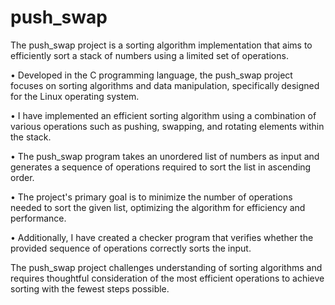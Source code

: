 # push_swap

The push_swap project is a sorting algorithm implementation that aims to efficiently sort a stack of numbers using a limited set of operations.

• Developed in the C programming language, the push_swap project focuses on sorting algorithms and data manipulation, specifically designed for the Linux operating system.

• I have implemented an efficient sorting algorithm using a combination of various operations such as pushing, swapping, and rotating elements within the stack.

• The push_swap program takes an unordered list of numbers as input and generates a sequence of operations required to sort the list in ascending order.

• The project's primary goal is to minimize the number of operations needed to sort the given list, optimizing the algorithm for efficiency and performance.

• Additionally, I have created a checker program that verifies whether the provided sequence of operations correctly sorts the input.

The push_swap project challenges understanding of sorting algorithms and requires thoughtful consideration of the most efficient operations to achieve sorting with the fewest steps possible. 

